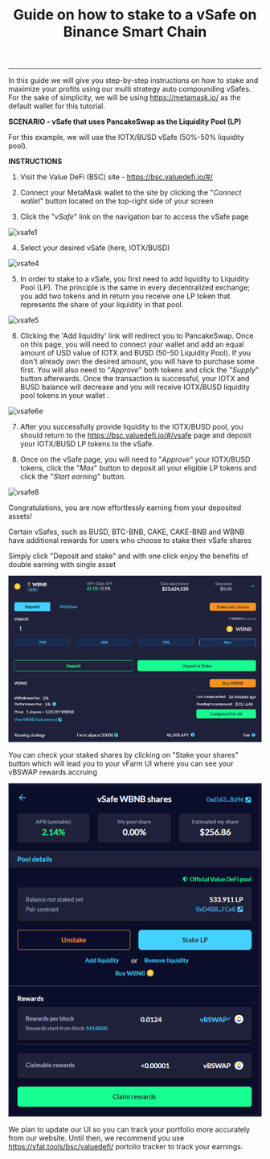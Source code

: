 ﻿---
id: vSafe-guide-on-binance-smart-chain
title: Guide on how to stake to a vSafe on Binance Smart Chain
sidebar_label: Stake in a vSafe

---
---

In this guide we will give you step-by-step instructions on how to stake and maximize your profits using our multi strategy auto compounding vSafes. For the sake of simplicity, we will be using https://metamask.io/ as the default wallet for this tutorial.  


**SCENARIO - vSafe that uses PancakeSwap as the Liquidity Pool (LP)**

For this example, we will use the IOTX/BUSD vSafe (50%-50% liquidity pool).  


**INSTRUCTIONS**  

1. Visit the Value DeFi (BSC) site - https://bsc.valuedefi.io/#/  

2. Connect your MetaMask wallet to the site by clicking the "_Connect wallet_" button located on the top-right side of your screen  

3. Click the "_vSafe_" link on the navigation bar to access the vSafe page  

![vsafe1](https://user-images.githubusercontent.com/78454114/110883853-b9030980-82a9-11eb-9a28-8cc8bd06f35e.png)

4. Select your desired vSafe (here, IOTX/BUSD)  

![vsafe4](https://user-images.githubusercontent.com/78454114/110884015-fa93b480-82a9-11eb-94fc-60cb150b5329.png)

5. In order to stake to a vSafe, you first need to add liquidity to Liquidity Pool (LP). The principle is the same in every decentralized exchange; you add two tokens and in return you receive one LP token that represents the share of your liquidity in that pool.  

![vsafe5](https://user-images.githubusercontent.com/78454114/110884213-5f4f0f00-82aa-11eb-99dd-e07b8670a120.png)

6. Clicking the 'Add liquidity' link will redirect you to PancakeSwap. Once on this page, you will need to connect your wallet and add an equal amount of USD value of IOTX and BUSD (50-50 Liquidity Pool). If you don't already own the desired amount, you will have to purchase some first. You will also need to "_Approve_" both tokens and click the "_Supply_" button afterwards. Once the transaction is successful, your IOTX and BUSD balance will decrease and you will receive IOTX/BUSD liquidity pool tokens in your wallet .

![vsafe6e](https://user-images.githubusercontent.com/78454114/110886911-ffa73280-82ae-11eb-813b-1ae5f1edeb06.png)

7. After you successfully provide liquidity to the IOTX/BUSD pool, you should return to the https://bsc.valuedefi.io/#/vsafe page and deposit your IOTX/BUSD LP tokens to the vSafe.  

8. Once on the vSafe page, you will need to "_Approve_" your IOTX/BUSD tokens, click the "_Max_" button to deposit all your eligible LP tokens and click the "_Start earning_" button.  

![vsafe8](https://user-images.githubusercontent.com/78454114/110885230-18621900-82ac-11eb-99f7-3b84a910374e.png)  

Congratulations, you are now effortlessly earning from your deposited assets!  

Certain vSafes, such as BUSD, BTC-BNB, CAKE, CAKE-BNB and WBNB have additional rewards for users who choose to stake their vSafe shares

Simply click "Deposit and stake" and with one click enjoy the benefits of double earning with single asset

![vsafe9](img/vSafe8.png)

You can check your staked shares by clicking on "Stake your shares" button which will lead you to your vFarm UI where you can see your vBSWAP rewards accruing

![vsafe10](img/vSafe9.png)

We plan to update our UI so you can track your portfolio more accurately from our website. Until then, we recommend you use https://vfat.tools/bsc/valuedefi/ portolio tracker to track your earnings.  
